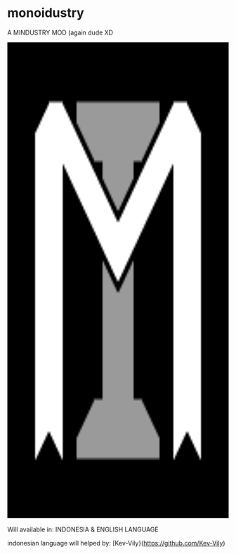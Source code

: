 # monoidustry
A MINDUSTRY MOD (again dude XD <br>
<p align=center>
  <img src = "icon.png" witdh = 1080 height = 1080>
</p>

Will available in: INDONESIA & ENGLISH LANGUAGE

indonesian language will helped by: [Kev-Vily}(https://github.com/Kev-Vily)
